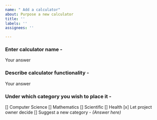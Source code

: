 ```yaml
---
name: " Add a calculator"
about: Purpose a new calculator
title: ''
labels: ''
assignees: ''

---
```


### Enter calculator name - 
Your answer

### Describe calculator functionality - 
Your answer

### Under which category you wish to place it - 
[] Computer Science
[] Mathematics
[] Scientific
[] Health
[x] Let project owner decide
[] Suggest a new category - _(Answer here)_
